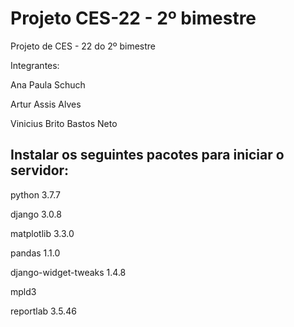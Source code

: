 # Projeto CES-22 - 2º bimestre
Projeto de CES - 22 do 2º bimestre

Integrantes:

  Ana Paula Schuch

  Artur Assis Alves

  Vinicius Brito Bastos Neto

## Instalar os seguintes pacotes para iniciar o servidor:

  python               3.7.7

  django               3.0.8

  matplotlib           3.3.0   

  pandas               1.1.0          

  django-widget-tweaks 1.4.8

  mpld3

  reportlab            3.5.46  
